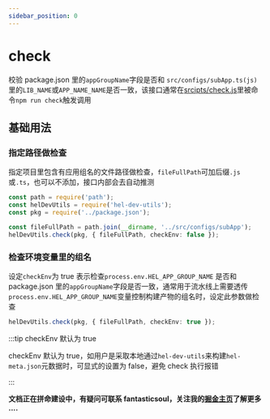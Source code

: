 ```yaml
---
sidebar_position: 0
---
```


# check

校验 package.json 里的`appGroupName`字段是否和 `src/configs/subApp.ts(js)`里的`LIB_NAME`或`APP_NAME_NAME`是否一致，该接口通常在[srcipts/check.js](https://github.com/hel-eco/hel-tpl-remote-lib/blob/master/scripts/check.js)里被命令`npm run check`触发调用

## 基础用法

### 指定路径做检查

指定项目里包含有应用组名的文件路径做检查，`fileFullPath`可加后缀`.js`或`.ts`，也可以不添加，接口内部会去自动推测

```ts
const path = require('path');
const helDevUtils = require('hel-dev-utils');
const pkg = require('../package.json');

const fileFullPath = path.join(__dirname, '../src/configs/subApp');
helDevUtils.check(pkg, { fileFullPath, checkEnv: false });
```

### 检查环境变量里的组名

设定`checkEnv`为 true 表示检查`process.env.HEL_APP_GROUP_NAME` 是否和 package.json 里的`appGroupName`字段是否一致，通常用于流水线上需要透传`process.env.HEL_APP_GROUP_NAME`变量控制构建产物的组名时，设定此参数做检查

```ts
helDevUtils.check(pkg, { fileFullPath, checkEnv: true });
```

:::tip checkEnv 默认为 true

checkEnv 默认为 true，如用户是采取本地通过`hel-dev-utils`来构建`hel-meta.json`元数据时，可显式的设置为 false，避免 check 执行报错

:::

**文档正在拼命建设中，有疑问可联系 fantasticsoul，关注我的[掘金主页](https://juejin.cn/user/1732486056649880/posts)了解更多 ....**
